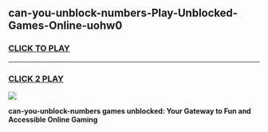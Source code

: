 
## can-you-unblock-numbers-Play-Unblocked-Games-Online-uohw0
<h3>
<a href="https://premium76.site?title=can-you-unblock-numbers&ref=25A">CLICK TO PLAY</a></h3>
<hr>

<h3>
<a href="https://premium76.site?title=can-you-unblock-numbers&ref=25A">CLICK 2 PLAY</a>
  
</h3>

<a href="https://premium76.site?title=can-you-unblock-numbers&ref=25A"><img src="https://clearcache.store/games.png"></a>


**can-you-unblock-numbers games unblocked: Your Gateway to Fun and Accessible Online Gaming**
